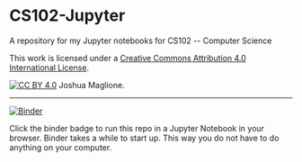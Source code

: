 # CS102-Jupyter
A repository for my Jupyter notebooks for CS102 -- Computer Science

This work is licensed under a [Creative Commons Attribution 4.0 International License][cc-by].

[![CC BY 4.0][cc-by-image]][cc-by] Joshua Maglione. 

[cc-by]: http://creativecommons.org/licenses/by/4.0/
[cc-by-image]: https://i.creativecommons.org/l/by/4.0/88x31.png
[cc-by-shield]: https://img.shields.io/badge/License-CC%20BY%204.0-lightgrey.svg

---

[![Binder](https://mybinder.org/badge_logo.svg)](https://mybinder.org/v2/gh/joshmaglione/CS102-Jupyter/HEAD)

Click the binder badge to run this repo in a Jupyter Notebook in your browser. Binder takes a while to start up. This way you do not have to do anything on your computer.